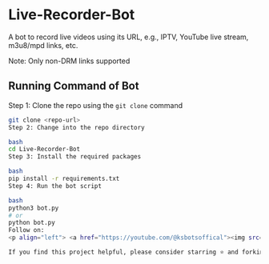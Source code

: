 # Live-Recorder-Bot
A bot to record live videos using its URL, e.g., IPTV, YouTube live stream, m3u8/mpd links, etc.

Note: Only non-DRM links supported

## Running Command of Bot
Step 1: Clone the repo using the `git clone` command 
```bash
git clone <repo-url>
Step 2: Change into the repo directory

bash
cd Live-Recorder-Bot
Step 3: Install the required packages

bash
pip install -r requirements.txt
Step 4: Run the bot script

bash
python3 bot.py
# or
python bot.py
Follow on:
<p align="left"> <a href="https://youtube.com/@ksbotsoffical"><img src="https://img.shields.io/badge/YouTube-Follow%20on%20YouTube-red.svg?logo=youtube"></a> </p> <p align="left"> <a href="https://t.me/ks_bot_officals"><img src="https://img.shields.io/badge/Telegram-Join%20on%20Telegram-blue.svg?logo=telegram"></a> </p>

If you find this project helpful, please consider starring ⭐ and forking 🍴 the repo!
